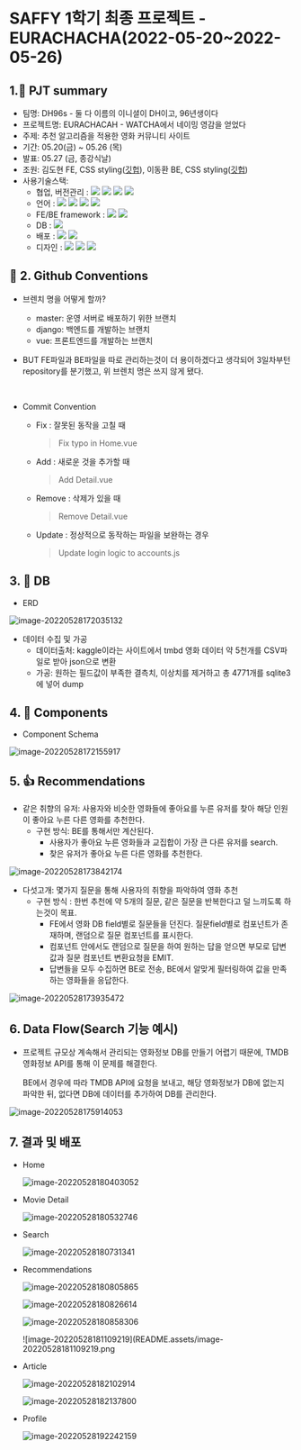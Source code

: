 # SAFFY 1학기 최종 프로젝트 - EURACHACHA(2022-05-20~2022-05-26)

## 1.:ledger: PJT summary

- 팀명: DH96s - 둘 다 이름의 이니셜이 DH이고, 96년생이다
- 프로젝트명: EURACHACAH - WATCHA에서 네이밍 영감을 얻었다
- 주제: 추천 알고리즘을 적용한 영화 커뮤니티 사이트
- 기간: 05.20(금) ~ 05.26 (목)
- 발표: 05.27 (금, 종강식날)
- 조원: 김도현 FE, CSS styling([깃헙](https://github.com/MoCCo329)), 이동환 BE, CSS styling([깃헙](https://github.com/onghwand))
- 사용기술스택:
  - 협업, 버전관리 : <img src="https://img.shields.io/badge/git-F05032?style=for-the-badge&logo=git&logoColor=white"> <img src="https://img.shields.io/badge/github-181717?style=for-the-badge&logo=github&logoColor=white"> <img src="https://img.shields.io/badge/discord-5865F2?style=for-the-badge&logo=discord&logoColor=white"> <img src="https://img.shields.io/badge/Notion-000000?style=for-the-badge&logo=notion&logoColor=white">
  - 언어 : <img src="https://img.shields.io/badge/python-3776AB?style=for-the-badge&logo=python&logoColor=white"> <img src="https://img.shields.io/badge/JavaScript-F7DF1E?style=for-the-badge&logo=javascript&logoColor=white"> <img src="https://img.shields.io/badge/html5-E34F26?style=for-the-badge&logo=html5&logoColor=white"> <img src="https://img.shields.io/badge/CSS-1572B6?style=for-the-badge&logo=css3&logoColor=white">
  - FE/BE framework : <img src="https://img.shields.io/badge/Vue-4Fc08D?style=for-the-badge&logo=vue.js&logoColor=white"> <img src="https://img.shields.io/badge/django-092E20?style=for-the-badge&logo=django&logoColor=white">
  - DB : <img src="https://img.shields.io/badge/SQLite-003B57?style=for-the-badge&logo=sqlite&logoColor=white">
  - 배포 : <img src="https://img.shields.io/badge/Netlify-00C7B7?style=for-the-badge&logo=netlify&logoColor=white"> <img src="https://img.shields.io/badge/AmazonAWS-FF990B?style=for-the-badge&logo=amazonaws&logoColor=white">
  - 디자인 : <img src="https://img.shields.io/badge/Swagger-85EA2D?style=for-the-badge&logo=swagger&logoColor=white"> <img src="https://img.shields.io/badge/Bootstrap-79512B3?style=for-the-badge&logo=bootstrap&logoColor=white"> <img src="https://img.shields.io/badge/FontAwesome-528DD7?style=for-the-badge&logo=FontAwesome&logoColor=white">



## :lemon: 2. Github Conventions

- 브렌치 명을 어떻게 할까?
  - master: 운영 서버로 배포하기 위한 브랜치
  - django: 백엔드를 개발하는 브랜치
  - vue: 프론트엔드를 개발하는 브랜치

- BUT FE파일과 BE파일을 따로 관리하는것이 더 용이하겠다고 생각되어 3일차부턴 repository를 분기했고, 위 브렌치 명은 쓰지 않게 됐다.

<br>

- Commit Convention

  - Fix : 잘못된 동작을 고칠 때

    > Fix typo in Home.vue


  - Add : 새로운 것을 추가할 때

    > Add Detail.vue


  - Remove : 삭제가 있을 때

    > Remove Detail.vue


  - Update : 정상적으로 동작하는 파일을 보완하는 경우

    > Update login logic to accounts.js



## 3. :dolphin: DB

- ERD

![image-20220528172035132](README.assets/image-20220528172035132.png)

- 데이터 수집 및 가공
  - 데이터출처: kaggle이라는 사이트에서 tmbd 영화 데이터 약 5천개를 CSV파일로 받아 json으로 변환
  - 가공: 원하는 필드값이 부족한 결측치, 이상치를 제거하고 총 4771개를 sqlite3에 넣어 dump



## 4. :scroll: Components

- Component Schema

![image-20220528172155917](README.assets/image-20220528172155917.png)



## 5. :thumbsup: Recommendations

- 같은 취향의 유저: 사용자와 비슷한 영화들에 좋아요를 누른 유저를 찾아 해당 인원이 좋아요 누른 다른 영화를 추천한다.
  - 구현 방식: BE를 통해서만 계산된다.
    - 사용자가 좋아요 누른 영화들과 교집합이 가장 큰 다른 유저를 search.
    - 찾은 유저가 좋아요 누른 다른 영화를 추천한다.

![image-20220528173842174](README.assets/image-20220528173842174.png)

- 다섯고개: 몇가지 질문을 통해 사용자의 취향을 파악하여 영화 추천
  - 구현 방식 : 한번 추천에 약 5개의 질문, 같은 질문을 반복한다고 덜 느끼도록 하는것이 목표.
    - FE에서 영화 DB field별로 질문들을 던진다. 질문field별로 컴포넌트가 존재하며, 랜덤으로 질문 컴포넌트를 표시한다.
    - 컴포넌트 안에서도 랜덤으로 질문을 하여 원하는 답을 얻으면 부모로 답변값과 질문 컴포넌트 변환요청을 EMIT.
    - 답변들을 모두 수집하면 BE로 전송, BE에서 알맞게 필터링하여 값을 만족하는 영화들을 응답한다.

![image-20220528173935472](README.assets/image-20220528173935472.png)



## 6. Data Flow(Search 기능 예시)

- 프로젝트 규모상 계속해서 관리되는 영화정보 DB를 만들기 어렵기 때문에, TMDB 영화정보 API를 통해 이 문제를 해결한다.

  BE에서 경우에 따라 TMDB API에 요청을 보내고, 해당 영화정보가 DB에 없는지 파악한 뒤, 없다면 DB에 데이터를 추가하여 DB를 관리한다.

![image-20220528175914053](README.assets/image-20220528175914053.png)



## 7. 결과 및 배포

- Home

  ![image-20220528180403052](README.assets/image-20220528180403052.png)

- Movie Detail

  ![image-20220528180532746](README.assets/image-20220528180532746.png)

- Search

  ![image-20220528180731341](README.assets/image-20220528180731341.png)

- Recommendations

  ![image-20220528180805865](README.assets/image-20220528180805865.png)

  ![image-20220528180826614](README.assets/image-20220528180826614.png)

  ![image-20220528180858306](README.assets/image-20220528180858306.png)

  ![image-20220528181109219](README.assets/image-20220528181109219.png

- Article

  ![image-20220528182102914](README.assets/image-20220528182102914.png)

  ![image-20220528182137800](README.assets/image-20220528182137800.png)

- Profile

  ![image-20220528192242159](README.assets/image-20220528192242159.png)